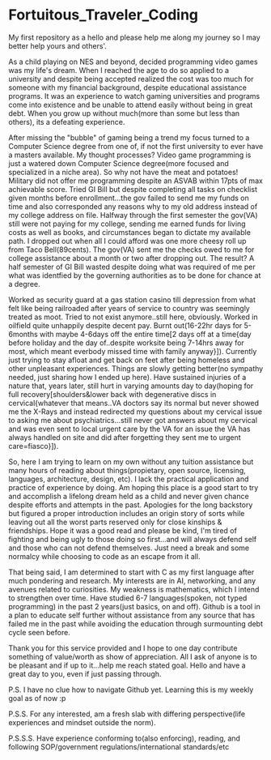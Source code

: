 # Fortuitous_Traveler_Coding
My first repository as a hello and please help me along my journey so I may better help yours and others'.

As a child playing on NES and beyond, decided programming video games was my life's dream.
When I reached the age to do so applied to a university and despite being accepted realized the cost was too
much for someone with my financial background, despite educational assistance programs. It was an experience 
to watch gaming universities and programs come into existence and be unable to attend easily without being in 
great debt. When you grow up without much(more than some but less than others), its a defeating experience. 

After missing the "bubble" of gaming being a trend my focus turned to a Computer Science degree from one of, if 
not the first university to ever have a masters available. My thought processes? Video game programming is just 
a watered down Computer Science degree(more focused and specialized in a niche area). So why not have the meat 
and potatoes! Military did not offer me programming despite an ASVAB within 17pts of max achievable score. Tried 
GI Bill but despite completing all tasks on checklist given months before enrollment...the gov failed to send me 
my funds on time and also corresponded any reasons why to my old address instead of my college address on file. 
Halfway through the first semester the gov(VA) still were not paying for my college, sending me earned funds for 
living costs as well as books, and circumstances began to dictate my available path. I dropped out when all I could 
afford was one more cheesy roll up from Taco Bell(89cents). The gov(VA) sent me the checks owed to me for college 
assistance about a month or two after dropping out. The result? A half semester of GI Bill wasted despite doing 
what was required of me per what was identfied by the governing authorities as to be done for chance at a degree.

Worked as security guard at a gas station casino till depression from what felt like being railroaded after years 
of service to country was seemingly treated as moot. Tried to not exist anymore..still here, obviously. Worked in 
oilfield quite unhappily despite decent pay. Burnt out(16-22hr days for 5-6months with maybe 4-6days off the entire 
time[2 days off at a time{day before holiday and the day of..despite worksite being 7-14hrs away for most, which 
meant everbody missed time with family anyway}]). Currently just trying to stay afloat and get back on feet after 
being homeless and other unpleasant experiences. Things are slowly getting better(no sympathy needed, just sharing 
how I ended up here). Have sustained injuries of a nature that, years later, still hurt in varying amounts day to 
day(hoping for full recovery[shoulders&lower back with degenerative discs in cervical{whatever that means..VA doctors 
say its normal but never showed me the X-Rays and instead redirected my questions about my cervical issue to asking 
me about psychiatrics...still never got answers about my cervical and was even sent to local urgent care by the VA 
for an issue the VA has always handled on site and did after forgetting they sent me to urgent care=fiasco}]). 

So, here I am trying to learn on my own without any tuition assistance but many hours of reading about things(propietary, 
open source, licensing, languages, architecture, design, etc). I lack the practical application and practice of experience 
by doing. Am hoping this place is a good start to try and accomplish a lifelong dream held as a child and never given 
chance despite efforts and attempts in the past. Apologies for the long backstory but figured a proper introduction 
includes an origin story of sorts while leaving out all the worst parts reserved only for close kinships & friendships. 
Hope it was a good read and please be kind, I'm tired of fighting and being ugly to those doing so first...and will 
always defend self and those who can not defend themselves. Just need a break and some normalcy while choosing to code 
as an escape from it all.

That being said, I am determined to start with C as my first language after much pondering and research. My interests
are in AI, networking, and any avenues related to curiosities. My weakness is mathematics, which I intend to strengthen 
over time. Have studied 6-7 languages(spoken, not typed programming) in the past 2 years(just basics, on and off). 
Github is a tool in a plan to educate self further without assistance from any source that has failed me in the past 
while avoiding the education through surmounting debt cycle seen before. 

Thank you for this service provided and I hope to one day contribute something of value/worth as show of appreciation. 
All I ask of anyone is to be pleasant and if up to it...help me reach stated goal. Hello and have a great day to you, 
even if just passing through. 

P.S. I have no clue how to navigate Github yet. Learning this is my weekly goal as of now :p

P.S.S. For any interested, am a fresh slab with differing perspective(life experiences and mindset outside the norm).

P.S.S.S. Have experience conforming to(also enforcing), reading, and following SOP/government regulations/international standards/etc
